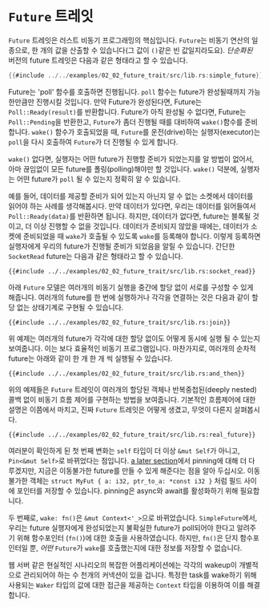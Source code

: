 # `Future` 트레잇
`Future` 트레잇은 러스트 비동기 프로그래밍의 핵심입니다. `Future`는 비동기
연산의 일종으로, 한 개의 값을 산출할 수 있습니다(그 값이 `()`같은 빈
값일지라도요). *단순화된* 버전의 future 트레잇은 다음과 같은 형태라고 할 수
있습니다.

```rust
{{#include ../../examples/02_02_future_trait/src/lib.rs:simple_future}}
```

Future는 'poll' 함수를 호출하면 진행됩니다. `poll` 함수는 future가 완성될때까지
가능한만큼만 진행시킬 것입니다. 만약 Future가 완성된다면, Future는
`Poll::Ready(result)`를 반환합니다. Future가 아직 완성될 수 없다면, Future는
`Poll::Pending`을 반환한고, `Future`가 좀더 진행될 때를 대비하여 `wake()`함수를
준비합니다. `wake()` 함수가 호출되었을 때, `Future`를 운전(drive)하는
실행자(executor)는 `poll`을 다시 호출하여 `Future`가 더 진행될 수 있게 합니다.

`wake()` 없다면, 실행자는 어떤 future가 진행할 준비가 되었는지를 알 방법이
없어서, 아마 끊임없이 모든 future를 폴링(polling)해야만 할 것입니다. `wake()`
덕분에, 실행자는 어떤 future가 `poll` 될 수 있는지 정확히 알 수 있습니다.

예를 들어, 데이터를 제공할 준비가 되어 있는지 아닌지 알 수 없는 소켓에서
데이터를 읽어야 하는 사례를 생각해봅시다. 만약 데이터가 있다면, 우리는 데이터를
읽어들여서 `Poll::Ready(data)`를 반환하면 됩니다. 하지만, 데이터가 없다면,
future는 블록될 것이고, 더 이상 진행할 수 없을 것입니다. 데이터가 준비되지
않았을 때에는, 데이터가 소켓에 준비되었을 때 `wake`가 호출될 수 있도록 `wake`를
등록해야 합니다. 이렇게 등록하면 실행자에게 우리의 future가 진행될 준비가
되었음을 알릴 수 있습니다. 간단한 `SocketRead` future는 다음과 같은 형태라고 할
수 있습니다.

```rust,ignore
{{#include ../../examples/02_02_future_trait/src/lib.rs:socket_read}}
```

아래 `Future` 모델은 여러개의 비동기 실행을 중간에 할당 없이 서로를 구성할 수 있게
해줍니다. 여러개의 future를 한 번에 실행하거나 각각을 연결하는 것은 다음과 같이
할당 없는 상태기계로 구현될 수 있습니다. 

```rust,ignore
{{#include ../../examples/02_02_future_trait/src/lib.rs:join}}
```

위 예제는 여러개의 future가 각각에 대한 할당 없이도 어떻게 동시에 실행 될 수 있는지
보여줍니다. 이는 보다 효율적인 비동기 프로그램입니다. 마찬가지로, 여러개의 순차적
future는 아래와 같이 한 개 한 개 씩 실행될 수 있습니다.

```rust,ignore
{{#include ../../examples/02_02_future_trait/src/lib.rs:and_then}}
```

위의 예제들은 `Future` 트레잇이 여러개의 할당된 객체나 반복중첩된(deeply nested)
콜백 없이 비동기 흐름 제어를 구현하는 방법을 보여줍니다. 기본적인 흐름제어에
대한 설명은 이쯤에서 마치고, 진짜 `Future` 트레잇은 어떻게 생겼고, 무엇이 다른지
살펴봅시다.

```rust,ignore
{{#include ../../examples/02_02_future_trait/src/lib.rs:real_future}}
```

여러분이 확인하게 된 첫 번째 변화는 `self` 타입이 더 이상 `&mut Self`가 아니고,
`Pin<&mut Self>`로 바뀌었다는 점입니다. [a later section][pinning]에서 pinning에
대해 더 다루겠지만, 지금은 이동불가한 future를 만들 수 있게 해준다는 점을 알아
두십시오. 이동불가한 객체는 `struct MyFut { a: i32, ptr_to_a: *const i32 }` 처럼
필드 사이에 포인터를 저장할 수 있습니다. pinning은 async와 await를 활성화하기
위해 필요합니다.

두 번째로, `wake: fn()`은 `&mut Context<'_>`으로 바뀌었습니다.
`SimpleFuture`에서, 우리는 future 실행자에게 완성되었는지 불확실한 future가
poll되어야 한다고 알려주기 위해 함수포인터 (`fn()`)에 대한 호출을
사용하였습니다. 하지만, `fn()`은 단지 함수포인터일 뿐, *어떤* `Future`가
`wake`를 호출했는지에 대한 정보를 저장할 수 없습니다. 

웹 서버 같은 현실적인 시나리오의 복잡한 어플리케이션에는 각각의 wakeup이
개별적으로 관리되어야 하는 수 천개의 커넥션이 있을 겁니다. 특정한 task를
wake하기 위해 사용되는 `Waker` 타입의 값에 대한 접근을 제공하는 `Context` 타입을
이용하여 이를 해결합니다.


[pinning]: ../04_pinning/01_chapter.md
